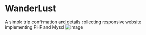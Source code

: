 # WanderLust
A simple trip confirmation and details collecting responsive website implementing PHP and Mysql
![image](https://user-images.githubusercontent.com/85947960/221364252-c90486c7-fc2c-46d4-aa07-671e4c9da0a2.png)

